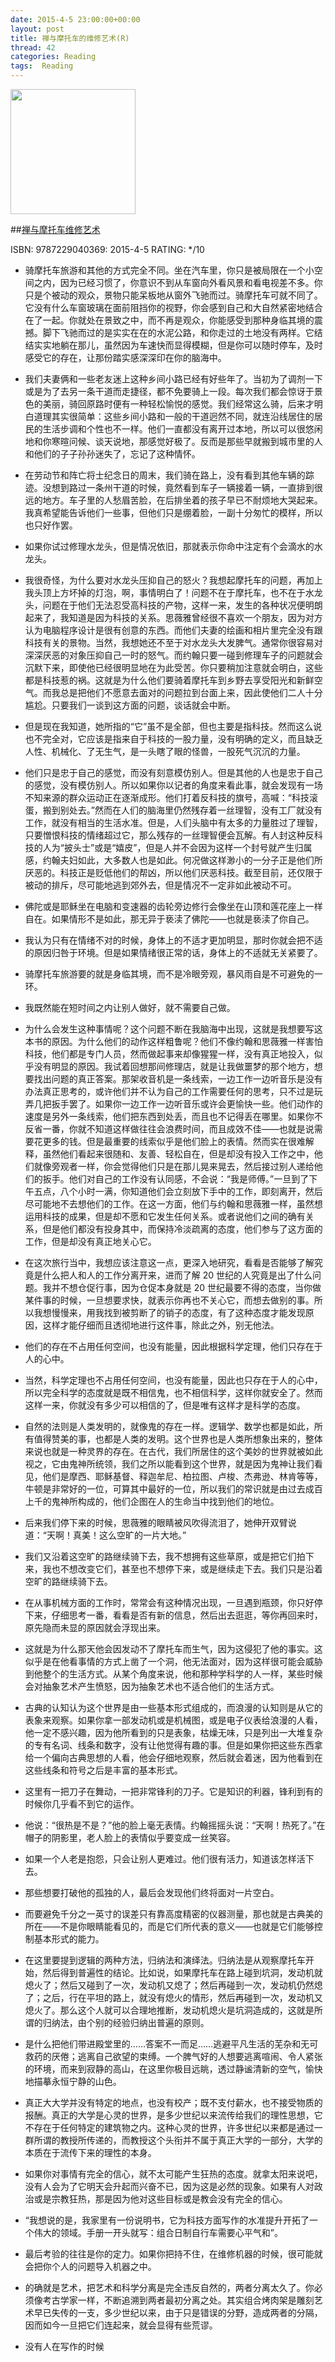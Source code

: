 ```yaml
---
date: 2015-4-5 23:00:00+00:00
layout: post
title: 禅与摩托车的维修艺术(R)
thread: 42
categories: Reading
tags:  Reading
---
```


<img src="http://ecx.images-amazon.com/images/I/41ROhwjGaPL.jpg" width="200" />

##[禅与摩托车维修艺术](http://amzn.to/1G6vaLj)

ISBN: 9787229040369: 2015-4-5 RATING: */10

- 骑摩托车旅游和其他的方式完全不同。坐在汽车里，你只是被局限在一个小空间之内，因为已经习惯了，你意识不到从车窗向外看风景和看电视差不多。你只是个被动的观众，景物只能呆板地从窗外飞驰而过。骑摩托车可就不同了。它没有什么车窗玻璃在面前阻挡你的视野，你会感到自己和大自然紧密地结合在了一起。你就处在景致之中，而不再是观众，你能感受到那种身临其境的震撼。脚下飞驰而过的是实实在在的水泥公路，和你走过的土地没有两样。它结结实实地躺在那儿，虽然因为车速快而显得模糊，但是你可以随时停车，及时感受它的存在，让那份踏实感深深印在你的脑海中。

- 我们夫妻俩和一些老友迷上这种乡间小路已经有好些年了。当初为了调剂一下或是为了去另一条干道而走捷径，都不免要骑上一段。每次我们都会惊讶于景色的美丽，骑回原路时便有一种轻松愉悦的感觉。我们经常这么骑，后来才明白道理其实很简单：这些乡间小路和一般的干道迥然不同，就连沿线居住的居民的生活步调和个性也不一样。他们一直都没有离开过本地，所以可以很悠闲地和你寒暄问候、谈天说地，那感觉好极了。反而是那些早就搬到城市里的人和他们的子子孙孙迷失了，忘记了这种情怀。

- 在劳动节和阵亡将士纪念日的周末，我们骑在路上，没有看到其他车辆的踪迹。没想到路过一条州干道的时候，竟然看到车子一辆接着一辆，一直排到很远的地方。车子里的人愁眉苦脸，在后排坐着的孩子早已不耐烦地大哭起来。我真希望能告诉他们一些事，但他们只是绷着脸，一副十分匆忙的模样，所以也只好作罢。

- 如果你试过修理水龙头，但是情况依旧，那就表示你命中注定有个会滴水的水龙头。

- 我很奇怪，为什么要对水龙头压抑自己的怒火？我想起摩托车的问题，再加上我头顶上方坏掉的灯泡，啊，事情明白了！问题不在于摩托车，也不在于水龙头，问题在于他们无法忍受高科技的产物，这样一来，发生的各种状况便明朗起来了，我知道是因为科技的关系。思薇雅曾经很不喜欢一个朋友，因为对方认为电脑程序设计是很有创意的东西。而他们夫妻的绘画和相片里完全没有跟科技有关的景物。当然，我想她还不至于对水龙头大发脾气。通常你很容易对深深厌恶的对象压抑自己一时的怒气。而约翰只要一碰到修理车子的问题就会沉默下来，即使他已经很明显地在为此受苦。你只要稍加注意就会明白，这些都是科技惹的祸。这就是为什么他们要骑着摩托车到乡野去享受阳光和新鲜空气。而我总是把他们不愿意去面对的问题拉到台面上来，因此使他们二人十分尴尬。只要我们一谈到这方面的问题，谈话就会中断。

- 但是现在我知道，她所指的“它”虽不是全部，但也主要是指科技。然而这么说也不完全对，它应该是指来自于科技的一股力量，没有明确的定义，而且缺乏人性、机械化、了无生气，是一头瞎了眼的怪兽，一股死气沉沉的力量。

- 他们只是忠于自己的感觉，而没有刻意模仿别人。但是其他的人也是忠于自己的感觉，没有模仿别人。所以如果你以记者的角度来看此事，就会发现有一场不知来源的群众运动正在逐渐成形。他们打着反科技的旗号，高喊：“科技滚蛋，搬到别处去。”然而在人们的脑海里仍然残存着一丝理智，没有工厂就没有工作，就没有相当的生活水准。但是，人们头脑中有太多的力量胜过了理智，只要憎恨科技的情绪超过它，那么残存的一丝理智便会瓦解。有人封这种反科技的人为“披头士”或是“嬉皮”，但是人并不会因为这样一个封号就产生归属感，约翰夫妇如此，大多数人也是如此。何况做这样渺小的一分子正是他们所厌恶的。科技正是贬低他们的帮凶，所以他们厌恶科技。截至目前，还仅限于被动的排斥，尽可能地逃到郊外去，但是情况不一定非如此被动不可。

- 佛陀或是耶稣坐在电脑和变速器的齿轮旁边修行会像坐在山顶和莲花座上一样自在。如果情形不是如此，那无异于亵渎了佛陀——也就是亵渎了你自己。

- 我认为只有在情绪不对的时候，身体上的不适才更加明显，那时你就会把不适的原因归咎于环境。但是如果情绪很正常的话，身体上的不适就无关紧要了。

- 骑摩托车旅游要的就是身临其境，而不是冷眼旁观，暴风雨自是不可避免的一环。

- 我既然能在短时间之内让别人做好，就不需要自己做。

- 为什么会发生这种事情呢？这个问题不断在我脑海中出现，这就是我想要写这本书的原因。为什么他们的动作这样粗鲁呢？他们不像约翰和思薇雅一样害怕科技，他们都是专门人员，然而做起事来却像猩猩一样，没有真正地投入，似乎没有明显的原因。我试着回想那间修理店，就是让我做噩梦的那个地方，想要找出问题的真正答案。那架收音机是一条线索，一边工作一边听音乐是没有办法真正思考的，或许他们并不认为自己的工作需要任何的思考，只不过是玩弄几把扳手罢了。如果你一边工作一边听音乐或许会更愉快一些。他们动作的速度是另外一条线索，他们把东西到处丢，而且也不记得丢在哪里。如果你不反省一番，你就不知道这样做往往会浪费时间，而且成效不佳——也就是说需要花更多的钱。但是最重要的线索似乎是他们脸上的表情。然而实在很难解释，虽然他们看起来很随和、友善、轻松自在，但是却没有投入工作之中，他们就像旁观者一样，你会觉得他们只是在那儿晃来晃去，然后接过别人递给他们的扳手。他们对自己的工作没有认同感，不会说：“我是师傅。”一旦到了下午五点，八个小时一满，你知道他们会立刻放下手中的工作，即刻离开，然后尽可能地不去想他们的工作。在这一方面，他们与约翰和思薇雅一样，虽然想运用科技的成果，但是却不愿和它发生任何关系。或者说他们之间的确有关系，但是他们都没有投身其中，而保持冷淡疏离的态度，他们参与了这方面的工作，但是却没有真正地关心它。

- 在这次旅行当中，我想应该注意这一点，更深入地研究，看看是否能够了解究竟是什么把人和人的工作分离开来，进而了解 20 世纪的人究竟是出了什么问题。我并不想仓促行事，因为仓促本身就是 20 世纪最要不得的态度，当你做某件事的时候，一旦想要求快，就表示你再也不关心它，而想去做别的事。所以我想慢慢来，用我找到被剪断了的销子的态度，有了这种态度才能发现原因，这样才能仔细而且透彻地进行这件事，除此之外，别无他法。

- 他们的存在不占用任何空间，也没有能量，因此根据科学定理，他们只存在于人的心中。

- 当然，科学定理也不占用任何空间，也没有能量，因此也只存在于人的心中，所以完全科学的态度就是既不相信鬼，也不相信科学，这样你就安全了。然而这样一来，你就没有多少可以相信的了，但是唯有这样才是科学的态度。

- 自然的法则是人类发明的，就像鬼的存在一样。逻辑学、数学也都是如此，所有值得赞美的事，也都是人类的发明。这个世界也是人类所想象出来的，整体来说也就是一种灵界的存在。在古代，我们所居住的这个美妙的世界就被如此视之，它由鬼神所统领，我们之所以能看到这个世界，就是因为鬼神让我们看见，他们是摩西、耶稣基督、释迦牟尼、柏拉图、卢梭、杰弗逊、林肯等等，牛顿是非常好的一位，可算其中最好的一位，所以我们的常识就是由过去成百上千的鬼神所构成的，他们企图在人的生命当中找到他们的地位。

- 后来我们停下来的时候，思薇雅的眼睛被风吹得流泪了，她伸开双臂说道：“天啊！真美！这么空旷的一片大地。”

- 我们又沿着这空旷的路继续骑下去，我不想拥有这些草原，或是把它们拍下来，我也不想改变它们，甚至也不想停下来，或是继续走下去。我们只是沿着空旷的路继续骑下去。

- 在从事机械方面的工作时，常常会有这种情况出现，一旦遇到瓶颈，你只好停下来，仔细思考一番，看看是否有新的信息，然后出去逛逛，等你再回来时，原先隐而未显的原因就会浮现出来。

- 这就是为什么那天他会因发动不了摩托车而生气，因为这侵犯了他的事实。这似乎是在他看事情的方式上凿了一个洞，他无法面对，因为这样很可能会威胁到他整个的生活方式。从某个角度来说，他和那种学科学的人一样，某些时候会对抽象艺术产生愤怒，因为抽象艺术也不适合他们的生活方式。

- 古典的认知认为这个世界是由一些基本形式组成的，而浪漫的认知则是从它的表象来观察。如果你拿一部发动机或是机械图，或是电子仪表给浪漫的人看，他一定不感兴趣，因为他所看到的只是表象，枯燥无味，只是列出一大堆复杂的专有名词、线条和数字，没有让他觉得有趣的事。但是如果你把这些东西拿给一个偏向古典思想的人看，他会仔细地观察，然后就会着迷，因为他看到在这些线条和符号之后是丰富的基本形式。

- 这里有一把刀子在舞动，一把非常锋利的刀子。它是知识的利器，锋利到有的时候你几乎看不到它的运作。

- 他说：“很热是不是？”他的脸上毫无表情。约翰摇摇头说：“天啊！热死了。”在帽子的阴影里，老人脸上的表情似乎要变成一丝笑容。

- 如果一个人老是抱怨，只会让别人更难过。他们很有活力，知道该怎样活下去。

- 那些想要打破他的孤独的人，最后会发现他们终将面对一片空白。

- 而要避免千分之一英寸的误差只有靠高度精密的仪器测量，那也就是古典美的所在——不是你眼睛能看见的，而是它们所代表的意义——也就是它们能够控制基本形式的能力。

- 在这里要提到逻辑的两种方法，归纳法和演绎法。归纳法是从观察摩托车开始，然后得到普遍性的结论。比如说，如果摩托车在路上碰到坑洞，发动机就熄火了；然后又碰到了一次，发动机又熄了；然后再碰到一次，发动机仍然熄了；之后，行在平坦的路上，就没有熄火的情形，然后再碰到一次，发动机又熄火了。那么这个人就可以合理地推断，发动机熄火是坑洞造成的，这就是所谓的归纳法，由个别的经验归纳出普遍的原则。

- 是什么把他们带进殿堂里的……答案不一而足……逃避平凡生活的芜杂和无可救药的厌倦；逃离自己欲望的束缚。一个脾气好的人想要逃离喧闹、令人紧张的环境，而来到寂静的高山，在这里你极目远眺，透过静谧清新的空气，愉快地描摹永恒宁静的山色。

- 真正大大学并没有特定的地点，也没有校产；既不支付薪水，也不接受物质的报酬。真正的大学是心灵的世界，是多少世纪以来流传给我们的理性思想，它不存在于任何特定的建筑物之内。这种心灵的世界，许多世纪以来都是通过一群所谓的教授所传递的，而教授这个头衔并不属于真正大学的一部分，大学的本质在于流传下来的理性的本身。

- 如果你对事情有完全的信心，就不太可能产生狂热的态度。就拿太阳来说吧，没有人会为了它明天会升起而兴奋不已，因为这是必然的现象。如果有人对政治或是宗教狂热，那是因为他对这些目标或是教会没有完全的信心。

- “我想说的是，我家里有一份说明书，它为科技方面写作的水准提升开拓了一个伟大的领域。手册一开头就写：组合日制自行车需要心平气和”。

- 最后考验的往往是你的定力。如果你把持不住，在维修机器的时候，很可能就会把你个人的问题导入机器之中。

- 的确就是艺术，把艺术和科学分离是完全违反自然的，两者分离太久了。你必须像考古学家一样，不断追溯到两者最初分离之处。其实组合烤肉架是雕刻艺术早已失传的一支，多少世纪以来，由于只是错误的分野，造成两者的分隔，因而如今一旦把它们连起来，就会显得有些荒谬。

- 没有人在写作的时候














